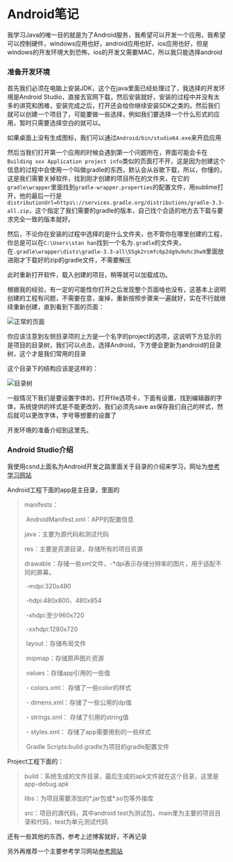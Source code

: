 # Android笔记

我学习Java的唯一目的就是为了Android服务，我希望可以开发一个应用，我希望可以控制硬件，windows应用也好，android应用也好，ios应用也好，但是windows的开发环境大到恐怖，ios的开发又需要MAC，所以我只能选择android

### 准备开发环境

首先我们必须在电脑上安装JDK，这个在java里面已经处理过了，我选择的开发环境是Android Studio，直接去官网下载，然后安装就好，安装的过程中并没有太多的讲究和困难，安装完成之后，打开还会给你继续安装SDK之类的。然后我们就可以创建一个项目了，可能要做一些选择，例如我们要选择一个什么形式的应用，暂时只需要选择空白的就可以。

如果桌面上没有生成图标，我们可以通过`Android/bin/studio64.exe`来开启应用

然后当我们打开第一个应用的时候会遇到第一个问题所在，界面可能会卡在`Building xxx Application project info`类似的页面打不开，这是因为创建这个信息的过程中会使用一个叫做gradle的东西，默认会从谷歌下载，所以，你懂的，这是我们需要关掉软件，找到刚才创建的项目所在的文件夹，在它的`gradle\wrapper`里面找到`gradle-wrapper.properties`的配置文件，用sublime打开，他的最后一行是`distributionUrl=https\://services.gradle.org/distributions/gradle-3.3-all.zip`，这个指定了我们需要的gradle的版本，自己找个合适的地方去下载与要求完全一致的版本就好。

然后，不论你在安装的过程中选择的是什么文件夹，也不管你在哪里创建的工程，你总是可以在`C:\Users\stan han`找到一个名为`.gradle`的文件夹，在`.gradle\wrapper\dists\gradle-3.3-all\55gk2rcmfc6p2dg9u9ohc3hw9`里面放进刚才下载好的zip的gradle文件，不需要解压

此时重新打开软件，载入创建的项目，稍等就可以加载成功。

根据我的经验，有一定的可能性你打开之后发现整个页面啥也没有，这基本上说明创建的工程有问题，不需要在意，废掉，重新按照步骤来一遍就好，实在不行就继续重新创建，直到看到下面的页面：

![正常的页面](D:\html_file\images\安卓.PNG)

你应该注意到左侧目录项的上方是一个名字的project的选项，这说明下方显示的是项目的目录树，我们可以点击，选择Android，下方便会更新为android的目录树，这个才是我们常用的目录

这个目录下的结构应该是这样的：

![目录树](D:\html_file\images\dir_three.PNG)

一般情况下我们是要设置字体的，打开file选项卡，下面有设置，找到编辑器的字体，系统提供的样式是不能更改的，我们必须先save as保存我们自己的样式，然后就可以更改字体，字号等想要的设置了

开发环境的准备介绍到这里先。



### Android Studio介绍

我使用csnd上面名为Android开发之路里面关于目录的介绍来学习，网址为[参考学习网站](http://blog.csdn.net/eastmoon502136/article/details/50596806)

Android工程下面的app是主目录，里面的

>   manifests：
>
>   ​         AndroidManifest.xml：APP的配置信息
>
>   java：主要为源代码和测试代码
>
>   res：主要是资源目录，存储所有的项目资源
>
>   ​        drawable：存储一些xml文件，-*dpi表示存储分辨率的图片，用于适配不同的屏幕。
>
>   ​                           -mdpi:320x480
>
>   ​                           -hdpi:480x800、480x854
>
>   ​                           -xhdpi:至少960x720
>
>   ​                           -xxhdpi:1280x720
>
>   ​        layout：存储布局文件
>
>   ​        mipmap：存储原声图片资源
>
>   ​        values：存储app引用的一些值
>
>   ​                     - colors.xml：  存储了一些color的样式
>
>   ​                     - dimens.xml：存储了一些公用的dp值                       
>
>   ​                     - strings.xml： 存储了引用的string值
>
>   ​                     - styles.xml：   存储了app需要用到的一些样式
>
>   ​         Gradle Scripts:build.gradle为项目的gradle配置文件

Project工程下面的：

>   build：系统生成的文件目录，最后生成的apk文件就在这个目录，这里是app-debug.apk
>
>   libs：为项目需要添加的*.jar包或*.so包等外接库
>
>   src：项目的源代码，其中android test为测试包，main里为主要的项目目录和代码，test为单元测试代码

还有一些其他的东西，参考上述博客就好，不再记录



另外再推荐一个主要参考学习网站[参考网站](http://www.runoob.com/w3cnote/android-tutorial-contents.html)

